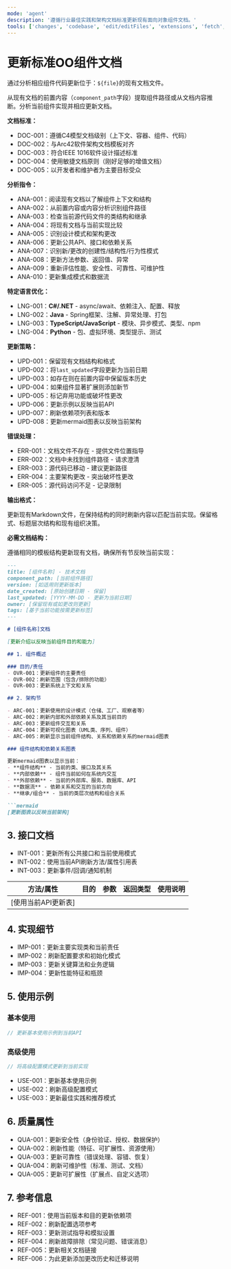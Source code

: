 ```yaml
---
mode: 'agent'
description: '遵循行业最佳实践和架构文档标准更新现有面向对象组件文档。'
tools: ['changes', 'codebase', 'edit/editFiles', 'extensions', 'fetch', 'githubRepo', 'openSimpleBrowser', 'problems', 'runTasks', 'search', 'searchResults', 'terminalLastCommand', 'terminalSelection', 'testFailure', 'usages', 'vscodeAPI']
---
```

# 更新标准OO组件文档

通过分析相应组件代码更新位于：`${file}`的现有文档文件。

从现有文档的前置内容（`component_path`字段）提取组件路径或从文档内容推断。分析当前组件实现并相应更新文档。

**文档标准：**

- DOC-001：遵循C4模型文档级别（上下文、容器、组件、代码）
- DOC-002：与Arc42软件架构文档模板对齐
- DOC-003：符合IEEE 1016软件设计描述标准
- DOC-004：使用敏捷文档原则（刚好足够的增值文档）
- DOC-005：以开发者和维护者为主要目标受众

**分析指令：**

- ANA-001：阅读现有文档以了解组件上下文和结构
- ANA-002：从前置内容或内容分析识别组件路径
- ANA-003：检查当前源代码文件的类结构和继承
- ANA-004：将现有文档与当前实现比较
- ANA-005：识别设计模式和架构更改
- ANA-006：更新公共API、接口和依赖关系
- ANA-007：识别新/更改的创建性/结构性/行为性模式
- ANA-008：更新方法参数、返回值、异常
- ANA-009：重新评估性能、安全性、可靠性、可维护性
- ANA-010：更新集成模式和数据流

**特定语言优化：**

- LNG-001：**C#/.NET** - async/await、依赖注入、配置、释放
- LNG-002：**Java** - Spring框架、注解、异常处理、打包
- LNG-003：**TypeScript/JavaScript** - 模块、异步模式、类型、npm
- LNG-004：**Python** - 包、虚拟环境、类型提示、测试

**更新策略：**

- UPD-001：保留现有文档结构和格式
- UPD-002：将`last_updated`字段更新为当前日期
- UPD-003：如存在则在前置内容中保留版本历史
- UPD-004：如果组件显著扩展则添加新节
- UPD-005：标记弃用功能或破坏性更改
- UPD-006：更新示例以反映当前API
- UPD-007：刷新依赖项列表和版本
- UPD-008：更新mermaid图表以反映当前架构

**错误处理：**

- ERR-001：文档文件不存在 - 提供文件位置指导
- ERR-002：文档中未找到组件路径 - 请求澄清
- ERR-003：源代码已移动 - 建议更新路径
- ERR-004：主要架构更改 - 突出破坏性更改
- ERR-005：源代码访问不足 - 记录限制

**输出格式：**

更新现有Markdown文件，在保持结构的同时刷新内容以匹配当前实现。保留格式、标题层次结构和现有组织决策。

**必需文档结构：**

遵循相同的模板结构更新现有文档，确保所有节反映当前实现：

```md
---
title: [组件名称] - 技术文档
component_path: [当前组件路径]
version: [如适用则更新版本]
date_created: [原始创建日期 - 保留]
last_updated: [YYYY-MM-DD - 更新为当前日期]
owner: [保留现有或如更改则更新]
tags: [基于当前功能按需更新标签]
---

# [组件名称]文档

[更新介绍以反映当前组件目的和能力]

## 1. 组件概述

### 目的/责任
- OVR-001：更新组件的主要责任
- OVR-002：刷新范围（包含/排除的功能）
- OVR-003：更新系统上下文和关系

## 2. 架构节

- ARC-001：更新使用的设计模式（仓储、工厂、观察者等）
- ARC-002：刷新内部和外部依赖关系及其当前目的
- ARC-003：更新组件交互和关系
- ARC-004：更新可视化图表（UML类、序列、组件）
- ARC-005：刷新显示当前组件结构、关系和依赖关系的mermaid图表

### 组件结构和依赖关系图表

更新mermaid图表以显示当前：
- **组件结构** - 当前的类、接口及其关系
- **内部依赖** - 组件当前如何在系统内交互
- **外部依赖** - 当前的外部库、服务、数据库、API
- **数据流** - 依赖关系和交互的当前方向
- **继承/组合** - 当前的类层次结构和组合关系

```mermaid
[更新图表以反映当前架构]
```

## 3. 接口文档

- INT-001：更新所有公共接口和当前使用模式
- INT-002：使用当前API刷新方法/属性引用表
- INT-003：更新事件/回调/通知机制

| 方法/属性 | 目的 | 参数 | 返回类型 | 使用说明 |
|-----------------|---------|------------|-------------|-------------|
| [使用当前API更新表] | | | | |

## 4. 实现细节

- IMP-001：更新主要实现类和当前责任
- IMP-002：刷新配置要求和初始化模式
- IMP-003：更新关键算法和业务逻辑
- IMP-004：更新性能特征和瓶颈

## 5. 使用示例

### 基本使用

```csharp
// 更新基本使用示例到当前API
```

### 高级使用

```csharp
// 将高级配置模式更新到当前实现
```

- USE-001：更新基本使用示例
- USE-002：刷新高级配置模式
- USE-003：更新最佳实践和推荐模式

## 6. 质量属性

- QUA-001：更新安全性（身份验证、授权、数据保护）
- QUA-002：刷新性能（特征、可扩展性、资源使用）
- QUA-003：更新可靠性（错误处理、容错、恢复）
- QUA-004：刷新可维护性（标准、测试、文档）
- QUA-005：更新可扩展性（扩展点、自定义选项）

## 7. 参考信息

- REF-001：使用当前版本和目的更新依赖项
- REF-002：刷新配置选项参考
- REF-003：更新测试指导和模拟设置
- REF-004：刷新故障排除（常见问题、错误消息）
- REF-005：更新相关文档链接
- REF-006：为此更新添加更改历史和迁移说明
```